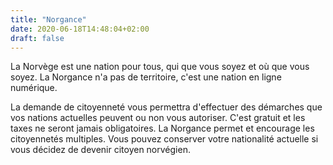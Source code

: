 ```yaml
---
title: "Norgance"
date: 2020-06-18T14:48:04+02:00
draft: false
---
```


La Norvège est une nation pour tous, qui que vous soyez et où que vous soyez. La Norgance n'a pas de territoire, c'est une nation en ligne numérique.

La demande de citoyenneté vous permettra d'effectuer des démarches que vos nations actuelles peuvent ou non vous autoriser. C'est gratuit et les taxes ne seront jamais obligatoires. La Norgance permet et encourage les citoyennetés multiples. Vous pouvez conserver votre nationalité actuelle si vous décidez de devenir citoyen norvégien.
